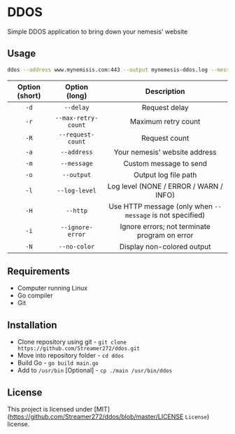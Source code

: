 # DDOS
Simple DDOS application to bring down your nemesis' website

## Usage
```bash
ddos --address www.mynemisis.com:443 --output mynemesis-ddos.log --message "HELLO SUCKER" --max-retry-count 100
```

| Option (short) |    Option (long)    |                        Description                        |
|:--------------:|:-------------------:|:---------------------------------------------------------:|
|      `-d`      |      `--delay`      |                       Request delay                       |
|      `-r`      | `--max-retry-count` |                    Maximum retry count                    |
|      `-R`      |  `--request-count`  |                       Request count                       |
|      `-a`      |     `--address`     |               Your nemesis' website address               |
|      `-m`      |     `--message`     |                  Custom message to send                   |
|      `-o`      |     `--output`      |                   Output log file path                    |
|      `-l`      |    `--log-level`    |          Log level (NONE / ERROR / WARN / INFO)           |
|      `-H`      |      `--http`       | Use HTTP message (only when `--message` is not specified) |
|      `-i`      |  `--ignore-error`   |       Ignore errors; not terminate program on error       |
|      `-N`      |    `--no-color`     |                Display non-colored output                 |

## Requirements
- Computer running Linux
- Go compiler
- Git

## Installation
- Clone repository using git - `git clone https://github.com/Streamer272/ddos.git`
- Move into repository folder - `cd ddos`
- Build Go - `go build main.go`
- Add to `/usr/bin` [Optional] - `cp ./main /usr/bin/ddos`

## License
This project is licensed under [MIT](https://github.com/Streamer272/ddos/blob/master/LICENSE `License`) license.
